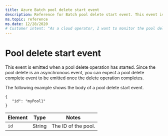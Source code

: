 ```yaml
---
title: Azure Batch pool delete start event
description: Reference for Batch pool delete start event. This event is emitted when a pool delete operation has started.
ms.topic: reference
ms.date: 12/28/2020
# Customer intent: "As a cloud operator, I want to monitor the pool delete start event, so that I can track the status of my asynchronous pool deletion operations."
---
```


# Pool delete start event

 This event is emitted when a pool delete operation has started. Since the pool delete is an asynchronous event, you can expect a pool delete complete event to be emitted once the delete operation completes.

 The following example shows the body of a pool delete start event.

```
{
   "id": "myPool1"
}
```

|Element|Type|Notes|
|-------------|----------|-----------|
|`id`|String|The ID of the pool.|
